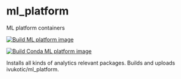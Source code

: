 # ml_platform

ML platform containers

[![Build ML platform image](https://github.com/ivukotic/ml_platform/actions/workflows/main.yaml/badge.svg)](https://github.com/ivukotic/ml_platform/actions/workflows/main.yaml)

[![Build Conda ML platform image](https://github.com/ivukotic/ml_platform/actions/workflows/conda.yaml/badge.svg)](https://github.com/ivukotic/ml_platform/actions/workflows/conda.yaml)

Installs all kinds of analytics relevant packages.
Builds and uploads ivukotic/ml_platform.
